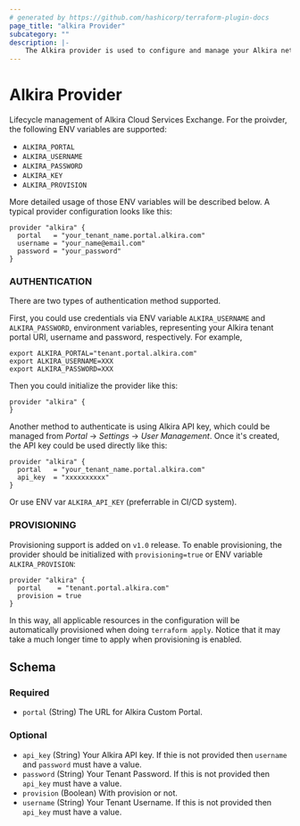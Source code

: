 ```yaml
---
# generated by https://github.com/hashicorp/terraform-plugin-docs
page_title: "alkira Provider"
subcategory: ""
description: |-
    The Alkira provider is used to configure and manage your Alkira network infrastructure
---
```


# Alkira Provider

Lifecycle management of Alkira Cloud Services Exchange. For the
proivder, the following ENV variables are supported:

* `ALKIRA_PORTAL`
* `ALKIRA_USERNAME`
* `ALKIRA_PASSWORD`
* `ALKIRA_KEY`
* `ALKIRA_PROVISION`

More detailed usage of those ENV variables will be described below. A
typical provider configuration looks like this:


```hcl
provider "alkira" {
  portal   = "your_tenant_name.portal.alkira.com"
  username = "your_name@email.com"
  password = "your_password"
}
```

### AUTHENTICATION

There are two types of authentication method supported.

First, you could use credentials via ENV variable `ALKIRA_USERNAME`
and `ALKIRA_PASSWORD`, environment variables, representing your Alkira
tenant portal URI, username and password, respectively. For example,

```hcl
export ALKIRA_PORTAL="tenant.portal.alkira.com"
export ALKIRA_USERNAME=XXX
export ALKIRA_PASSWORD=XXX
```

Then you could initialize the provider like this:

```hcl
provider "alkira" {
}
```

Another method to authenticate is using Alkira API key, which could be
managed from *Portal* -> *Settings* -> *User Management*. Once it's
created, the API key could be used directly like this:

```hcl
provider "alkira" {
  portal   = "your_tenant_name.portal.alkira.com"
  api_key  = "xxxxxxxxxx"
}
```

Or use ENV var `ALKIRA_API_KEY` (preferrable in CI/CD system).


### PROVISIONING

Provisioning support is added on `v1.0` release. To enable
provisioning, the provider should be initialized with
`provisioning=true` or ENV variable `ALKIRA_PROVISION`:

```hcl
provider "alkira" {
  portal    = "tenant.portal.alkira.com"
  provision = true
}
```

In this way, all applicable resources in the configuration will be
automatically provisioned when doing `terraform apply`. Notice that it
may take a much longer time to apply when provisioning is enabled.

<!-- schema generated by tfplugindocs -->
## Schema

### Required

- `portal` (String) The URL for Alkira Custom Portal.

### Optional

- `api_key` (String) Your Alkira API key. If thie is not provided then `username` and `password` must have a value.
- `password` (String) Your Tenant Password. If this is not provided then `api_key` must have a value.
- `provision` (Boolean) With provision or not.
- `username` (String) Your Tenant Username. If this is not provided then `api_key` must have a value.

